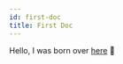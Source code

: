 ```yaml
---
id: first-doc
title: First Doc
---
```


Hello, I was born over [here](https://kirablog.hashnode.dev/documentation-site-using-docusaurus#heading-adding-documentation) 👀